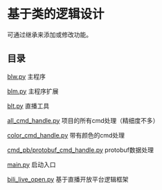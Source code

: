 # 基于类的逻辑设计

可通过继承来添加或修改功能。

## 目录

[blw.py](blw.md) 主程序

[blm.py](blm.md) 主程序扩展

[blt.py](blt.md) 直播工具

[all_cmd_handle.py](all_cmd_handle.md) 项目的所有cmd处理（精细度不多）

[color_cmd_handle.py](color_cmd_handle.md) 带有颜色的cmd处理

[cmd_pb/protobuf_cmd_handle.py](protobuf_cmd_handle.md) protobuf数据处理

[main.py](main.md) 启动入口

[bili_live_open.py](bili_live_open.md) 基于直播开放平台逻辑框架
